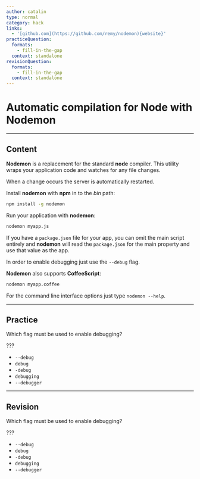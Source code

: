 ```yaml
---
author: catalin
type: normal
category: hack
links:
  - '[github.com](https://github.com/remy/nodemon){website}'
practiceQuestion:
  formats:
    - fill-in-the-gap
  context: standalone
revisionQuestion:
  formats:
    - fill-in-the-gap
  context: standalone
---
```


# Automatic compilation for Node with **Nodemon**


---

## Content

**Nodemon** is a replacement for the standard **node** compiler. This utility wraps your application code and watches for any file changes.

When a change occurs the server is automatically restarted.

Install **nodemon** with **npm** in to the *bin* path:

```bash
npm install -g nodemon

```

Run your application with **nodemon**:

```bash
nodemon myapp.js
```

If you have a `package.json` file for your app, you can omit the main script entirely and **nodemon** will read the `package.json` for the main property and use that value as the app.

In order to enable debugging just use the `--debug` flag.

**Nodemon** also supports **CoffeeScript**:

```bash
nodemon myapp.coffee

```

For the command line interface options just type `nodemon --help`.


---

## Practice

Which flag must be used to enable debugging?

???

- `--debug`
- `debug`
- `-debug`
- `debugging`
- `--debugger`


---

## Revision

Which flag must be used to enable debugging?

???

- `--debug`
- `debug`
- `-debug`
- `debugging`
- `--debugger`
